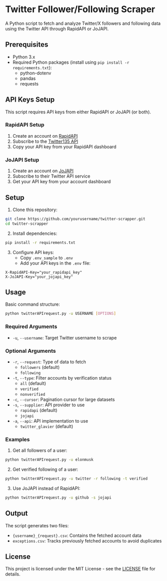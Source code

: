 # Twitter Follower/Following Scraper

A Python script to fetch and analyze Twitter/X followers and following data using the Twitter API through RapidAPI or JoJAPI.

## Prerequisites

-   Python 3.x
-   Required Python packages (install using `pip install -r requirements.txt`):
    -   python-dotenv
    -   pandas
    -   requests

## API Keys Setup

This script requires API keys from either RapidAPI or JoJAPI (or both).

### RapidAPI Setup

1. Create an account on [RapidAPI](https://rapidapi.com/)
2. Subscribe to the [Twitter135 API](https://rapidapi.com/Glavier/api/twitter135)
3. Copy your API key from your RapidAPI dashboard

### JoJAPI Setup

1. Create an account on [JoJAPI](https://jojapi.com)
2. Subscribe to their Twitter API service
3. Get your API key from your account dashboard

## Setup

1. Clone this repository:

```sh
git clone https://github.com/yourusername/twitter-scrapper.git
cd twitter-scrapper
```

2. Install dependencies:

```sh
pip install -r requirements.txt
```

3. Configure API keys:
    - Copy `.env_sample` to `.env`
    - Add your API keys in the `.env` file:

```
X-RapidAPI-Key="your_rapidapi_key"
X-JoJAPI-Key="your_jojapi_key"
```

## Usage

Basic command structure:

```sh
python twitterAPIrequest.py -u USERNAME [OPTIONS]
```

### Required Arguments

-   `-u`, `--username`: Target Twitter username to scrape

### Optional Arguments

-   `-r`, `--request`: Type of data to fetch
    -   `followers` (default)
    -   `following`
-   `-t`, `--type`: Filter accounts by verification status
    -   `all` (default)
    -   `verified`
    -   `nonverified`
-   `-c`, `--cursor`: Pagination cursor for large datasets
-   `-s`, `--supplier`: API provider to use
    -   `rapidapi` (default)
    -   `jojapi`
-   `-a`, `--api`: API implementation to use
    -   `twitter_glavier` (default)

### Examples

1. Get all followers of a user:

```sh
python twitterAPIrequest.py -u elonmusk
```

2. Get verified following of a user:

```sh
python twitterAPIrequest.py -u twitter -r following -t verified
```

3. Use JoJAPI instead of RapidAPI:

```sh
python twitterAPIrequest.py -u github -s jojapi
```

## Output

The script generates two files:

-   `{username}_{request}.csv`: Contains the fetched account data
-   `exceptions.csv`: Tracks previously fetched accounts to avoid duplicates

## License

This project is licensed under the MIT License - see the [LICENSE](LICENSE) file for details.
